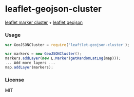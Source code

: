 leaflet-geojson-cluster
=====================

[leaflet marker cluster](https://github.com/Leaflet/Leaflet.markercluster) + [leaflet geojson](http://leafletjs.com/reference.html#geojson)

### Usage

```javascript
var GeoJSONCluster = require('leaftlet-geojson-cluster');

var markers = new GeoJSONCluster();
markers.addLayer(new L.Marker(getRandomLatLng(map)));
... Add more layers ...
map.addLayer(markers);
```


### License
MIT
